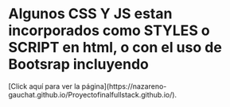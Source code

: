 <h1>Algunos CSS Y JS estan incorporados como STYLES o SCRIPT en html, o con el uso de Bootsrap incluyendo </h1>
 [Click aquí para ver la página](https://nazareno-gauchat.github.io/Proyectofinalfullstack.github.io/).
